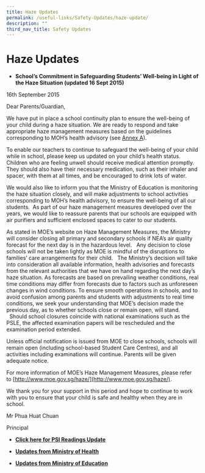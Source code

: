 ```yaml
---
title: Haze Updates
permalink: /useful-links/Safety-Updates/haze-update/
description: ""
third_nav_title: Safety Updates
---
```

Haze Updates
============
* **School’s Commitment in Safeguarding Students’ Well-being in Light of the Haze Situation (updated 16 Sept 2015)**

16th September 2015

Dear Parents/Guardian,               

We have put in place a school continuity plan to ensure the well-being of your child during a haze situation. We are ready to respond and take appropriate haze management measures based on the guidelines corresponding to MOH’s health advisory (see [Annex A](https://regentsec.moe.edu.sg/wp-content/uploads/2015/09/HM-Annex-A.pdf)).

To enable our teachers to continue to safeguard the well-being of your child while in school, please keep us updated on your child’s health status. Children who are feeling unwell should receive medical attention promptly. They should also have their necessary medication, such as their inhaler and spacer, with them at all times, and be encouraged to drink lots of water.

We would also like to inform you that the Ministry of Education is monitoring the haze situation closely, and will make adjustments to school activities corresponding to MOH’s health advisory, to ensure the well-being of all our students.  As part of our haze management measures developed over the years, we would like to reassure parents that our schools are equipped with air purifiers and sufficient enclosed spaces to cater to our students.

As stated in MOE’s website on Haze Management Measures, the Ministry will consider closing all primary and secondary schools if NEA’s air quality forecast for the next day is in the hazardous level.   Any decision to close schools will not be taken lightly as MOE is mindful of the disruptions to families’ care arrangements for their child.   The Ministry’s decision will take into consideration all available information, health advisories and forecasts from the relevant authorities that we have on hand regarding the next day’s haze situation. As forecasts are based on prevailing weather conditions, real time conditions may differ from forecasts due to factors such as unforeseen changes in wind conditions. To ensure smooth operations in schools, and to avoid confusion among parents and students with adjustments to real time conditions, we seek your understanding that MOE’s decision made the previous day, as to whether schools close or remain open, will stand.   Should school closures coincide with national examinations such as the PSLE, the affected examination papers will be rescheduled and the examination period extended.

Unless official notification is issued from MOE to close schools, schools will remain open (including school-based Student Care Centres), and all activities including examinations will continue. Parents will be given adequate notice.

For more information of MOE’s Haze Management Measures, please refer to [http://www.moe.gov.sg/haze/](http://www.moe.gov.sg/haze/).

We thank you for your support in this period and hope to continue to work with you to ensure that your child is safe and healthy when they are in school.

Mr Phua Huat Chuan

Principal

* **[Click here for PSI Readings Update](http://www.nea.gov.sg/)**

* **[Updates from Ministry of Health](http://www.moh.gov.sg/haze)**

* **[Updates from Ministry of Education](http://www.moe.gov.sg/haze/)**
